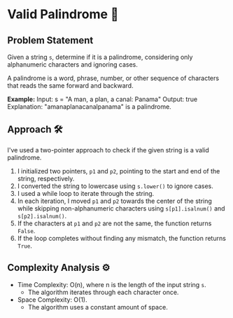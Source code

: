 # Valid Palindrome 🔄

## Problem Statement

Given a string `s`, determine if it is a palindrome, considering only alphanumeric characters and ignoring cases.

A palindrome is a word, phrase, number, or other sequence of characters that reads the same forward and backward.

**Example:**
Input: s = "A man, a plan, a canal: Panama"
Output: true
Explanation: "amanaplanacanalpanama" is a palindrome.

## Approach 🛠️

I've used a two-pointer approach to check if the given string is a valid palindrome.

1. I initialized two pointers, `p1` and `p2`, pointing to the start and end of the string, respectively.
2. I converted the string to lowercase using `s.lower()` to ignore cases.
3. I used a while loop to iterate through the string.
4. In each iteration, I moved `p1` and `p2` towards the center of the string while skipping non-alphanumeric characters using `s[p1].isalnum()` and `s[p2].isalnum()`.
5. If the characters at `p1` and `p2` are not the same, the function returns `False`.
6. If the loop completes without finding any mismatch, the function returns `True`.

## Complexity Analysis ⚙️

- Time Complexity: O(n), where n is the length of the input string `s`.
  - The algorithm iterates through each character once.
- Space Complexity: O(1).
  - The algorithm uses a constant amount of space.
